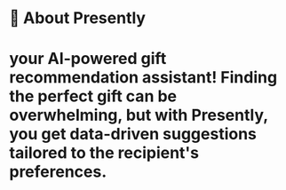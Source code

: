 # 🎁 About Presently

# your AI-powered gift recommendation assistant! Finding the perfect gift can be overwhelming, but with Presently, you get data-driven suggestions tailored to the recipient's preferences.

